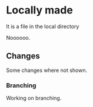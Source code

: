 # Locally made

It is a file in the local directory

Noooooo.

## Changes

Some changes where not shown.

### Branching

Working on branching.


